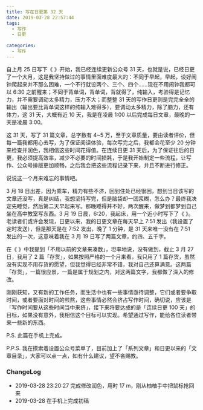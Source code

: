 ```yaml
---
title: 写在日更第 32 天
date: 2019-03-28 22:57:44
tags:
  - 写作
  - 日更
  
categories:
  - 写作
---
```


<!--more-->

自上月 25 日写下《     》开始，我已经连续更新公众号 31 天，也就是说，已经日更了一个大月，这是我坚持做过的事情里面难度最大的：不同于早起，早起，设好闹钟爬起来并不那么困难，一个不行就设两个、三个、四个……现在不用闹钟我都可以 6:30 之前醒来；不同于背单词，背单词，背就得了，纯输入，考验得是记忆力，并不需要调动太多精力，压力不大；而整整 31 天的写作日更则是完完全全的输出（输出要比背单词这样的纯输入难得多），要调动太多精力，除了脑力，还有体力，这 31 天，大概有近 10 天，我是在凌晨 1:00 以后完成每日文章，最晚的一天是凌晨 3:00。

这 31 天，写了 31 篇文章，总字数有 4~5 万，至于文章质量，要由读者评价，但每一篇我都用心去写，为了保证阅读体验，每次写完之后，我都会花至少 20 分钟来检查并润色，我相信这些时间花得值。在连续日更 31 天后，为了保证往后的日更，我必须提高效率，减少不必要的时间损耗，于是我开始制定一些流程，让写作、公众号排版更加顺畅，之后我会把这些流程记录下来，并且不断进行修正。

说说这一个月来难忘的事情吧。

3 月 18 日出差，因为乘车，精力有些不济，回到住处已经很困，想到当日该写的文章还没写，真是纠结，我想坚持写完，但是脑袋却一团浆糊，怎么办？最终我决定先睡觉，然后第二天早起来写。那晚睡得并不好，两次醒来，做梦到都梦到自己坐在高中教室写东西。3 月 19 日晨，6:20，我起床，用一个近小时写下了《    》。老读者们或许会发现，日更以来，我的日更文章在每天早上 7:51 发出（我设置了定时发送），但是那天是在 7:52 发出，晚了 1 分钟，是 31 天来唯一没有在 7:51 发出的一次，这意味着我在 3 月 19 日写了两篇文章，约四、五千字。 

在《       》中我提到「不用以前的文章来凑数」，坦率地说，没有做到，截止 3 月 27 日，我用了 2 篇「存货」，如果按照严格的一个月来看，我只用了 1 篇存货，虽然没有实现不用存货的愿望，但我觉得已经非常不错，我对自己还算满意。这两篇「存货」，一篇很应景，一篇是属于规划之内，对这两篇文字，我都做了深入的修改。

刚刚获知，又有新的工作任务，而生活中也有一些事情亟待调整，它们或者要争取时间，或者要面对时间的煎熬，这些事情必然会挤占写作时间，确切说，应该是「写作时间要从这些时间当中来挤」，接下来将要达成的是「连续日更 100 天」的目标，如果没有意外，我相信这个目标可以实现。希望通过写作，能给各位读者带来一些新的东西。

P.S. 此篇在手机上完成。

P.P.S. 我在摸索着设置公众号菜单了，目前加上了「系列文章」和日更以来的「文章目录」，大家可以点一点，如有什么建议，望不吝赐教。

### ChangeLog


- 2019-03-28 23:20:27 完成修改润色，用时 17 m，刚从柚柚手中把鼠标抢回来
- 2019-03-28 在手机上完成初稿